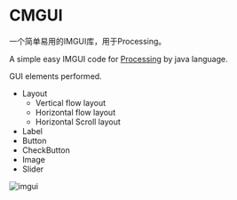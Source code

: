 # CMGUI
一个简单易用的IMGUI库，用于Processing。


A simple easy IMGUI code for [Processing](https://processing.org/) by java language.


GUI elements performed.
* Layout
  - Vertical flow layout
  - Horizontal flow layout
  - Horizontal Scroll layout
* Label
* Button
* CheckButton
* Image
* Slider


![imgui](https://user-images.githubusercontent.com/6448025/139003396-0ed1611a-fbb7-46b3-abed-7b81e68fd81c.png)
